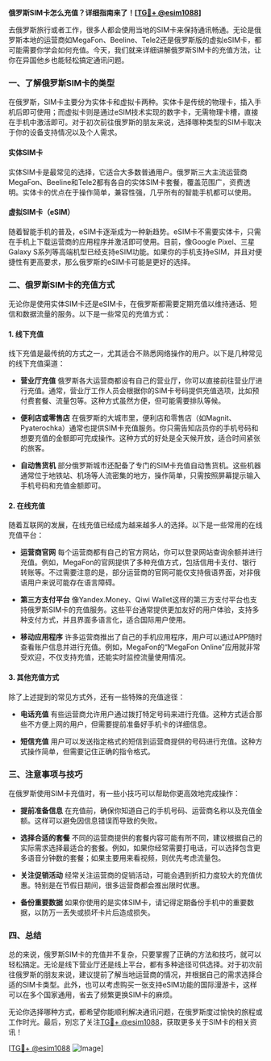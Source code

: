 **俄罗斯SIM卡怎么充值？详细指南来了！[[TG💪+ @esim1088](https://t.me/s/esim1088)]**

去俄罗斯旅行或者工作，很多人都会使用当地的SIM卡来保持通讯畅通。无论是俄罗斯本地的运营商如MegaFon、Beeline、Tele2还是俄罗斯版的虚拟eSIM卡，都可能需要你学会如何充值。今天，我们就来详细讲解俄罗斯SIM卡的充值方法，让你在异国他乡也能轻松搞定通讯问题。

### 一、了解俄罗斯SIM卡的类型

在俄罗斯，SIM卡主要分为实体卡和虚拟卡两种。实体卡是传统的物理卡，插入手机后即可使用；而虚拟卡则是通过eSIM技术实现的数字卡，无需物理卡槽，直接在手机中激活即可。对于初次前往俄罗斯的朋友来说，选择哪种类型的SIM卡取决于你的设备支持情况以及个人需求。

#### 实体SIM卡

实体SIM卡是最常见的选择，它适合大多数普通用户。俄罗斯三大主流运营商MegaFon、Beeline和Tele2都有各自的实体SIM卡套餐，覆盖范围广，资费透明。实体卡的优点在于操作简单，兼容性强，几乎所有的智能手机都可以使用。

#### 虚拟SIM卡（eSIM）

随着智能手机的普及，eSIM卡逐渐成为一种新趋势。eSIM卡不需要实体卡，只需在手机上下载运营商的应用程序并激活即可使用。目前，像Google Pixel、三星Galaxy S系列等高端机型已经支持eSIM功能。如果你的手机支持eSIM，并且对便捷性有更高要求，那么俄罗斯的eSIM卡可能是更好的选择。

### 二、俄罗斯SIM卡的充值方式

无论你是使用实体SIM卡还是eSIM卡，在俄罗斯都需要定期充值以维持通话、短信和数据流量的服务。以下是一些常见的充值方式：

#### 1. 线下充值

线下充值是最传统的方式之一，尤其适合不熟悉网络操作的用户。以下是几种常见的线下充值渠道：

- **营业厅充值**
  俄罗斯各大运营商都设有自己的营业厅，你可以直接前往营业厅进行充值。通常，营业厅工作人员会根据你的SIM卡号码提供充值选项，比如预付费套餐、流量包等。这种方式虽然方便，但可能需要排队等候。

- **便利店或零售店**
  在俄罗斯的大城市里，便利店和零售店（如Magnit、Pyaterochka）通常也提供SIM卡充值服务。你只需告知店员你的手机号码和想要充值的金额即可完成操作。这种方式的好处是全天候开放，适合时间紧张的旅客。

- **自动售货机**
  部分俄罗斯城市还配备了专门的SIM卡充值自动售货机。这些机器通常位于地铁站、机场等人流密集的地方，操作简单，只需按照屏幕提示输入手机号码和充值金额即可。

#### 2. 在线充值

随着互联网的发展，在线充值已经成为越来越多人的选择。以下是一些常用的在线充值平台：

- **运营商官网**
  每个运营商都有自己的官方网站，你可以登录网站查询余额并进行充值。例如，MegaFon的官网提供了多种充值方式，包括信用卡支付、银行转账等。不过需要注意的是，部分运营商的官网可能仅支持俄语界面，对非俄语用户来说可能存在语言障碍。

- **第三方支付平台**
  像Yandex.Money、Qiwi Wallet这样的第三方支付平台也支持俄罗斯SIM卡的充值服务。这些平台通常提供更加友好的用户体验，支持多种支付方式，并且界面多语言化，适合国际用户使用。

- **移动应用程序**
  许多运营商推出了自己的手机应用程序，用户可以通过APP随时查看账户信息并进行充值。例如，MegaFon的“MegaFon Online”应用就非常受欢迎，不仅支持充值，还能实时监控流量使用情况。

#### 3. 其他充值方式

除了上述提到的常见方式外，还有一些特殊的充值途径：

- **电话充值**
  有些运营商允许用户通过拨打特定号码来进行充值。这种方式适合那些不方便上网的用户，但需要提前准备好手机卡的详细信息。

- **短信充值**
  用户可以发送指定格式的短信到运营商提供的号码进行充值。这种方式操作简单，但需要记住正确的指令格式。

### 三、注意事项与技巧

在俄罗斯使用SIM卡充值时，有一些小技巧可以帮助你更高效地完成操作：

- **提前准备信息**
  在充值前，确保你知道自己的手机号码、运营商名称以及充值金额。这样可以避免因信息错误而导致的失败。

- **选择合适的套餐**
  不同的运营商提供的套餐内容可能有所不同，建议根据自己的实际需求选择最适合的套餐。例如，如果你经常需要打电话，可以选择包含更多语音分钟数的套餐；如果主要用来看视频，则优先考虑流量包。

- **关注促销活动**
  经常关注运营商的促销活动，可能会遇到折扣力度较大的充值优惠。特别是在节假日期间，很多运营商都会推出限时优惠。

- **备份重要数据**
  如果你使用的是实体SIM卡，请记得定期备份手机中的重要数据，以防万一丢失或损坏卡片后造成损失。

### 四、总结

总的来说，俄罗斯SIM卡的充值并不复杂，只要掌握了正确的方法和技巧，就可以轻松搞定。无论是线下营业厅还是线上平台，都有多种途径可供选择。对于初次前往俄罗斯的朋友来说，建议提前了解当地运营商的情况，并根据自己的需求选择合适的SIM卡类型。此外，也可以考虑购买一张支持eSIM功能的国际漫游卡，这样可以在多个国家通用，省去了频繁更换SIM卡的麻烦。

无论你选择哪种方式，都希望你能顺利解决通讯问题，在俄罗斯度过愉快的旅程或工作时光。最后，别忘了关注[TG💪+ @esim1088](https://t.me/s/esim1088)，获取更多关于SIM卡的相关资讯！

[[TG💪+ @esim1088](https://t.me/s/esim1088) ![Image](https://i.postimg.cc/4NQfJmqS/Snipaste-2025-05-13-00-14-12.png)]